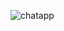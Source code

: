![chatapp](https://user-images.githubusercontent.com/84450515/192090519-2098be17-442a-44c8-b08d-2a2da5343497.png)
